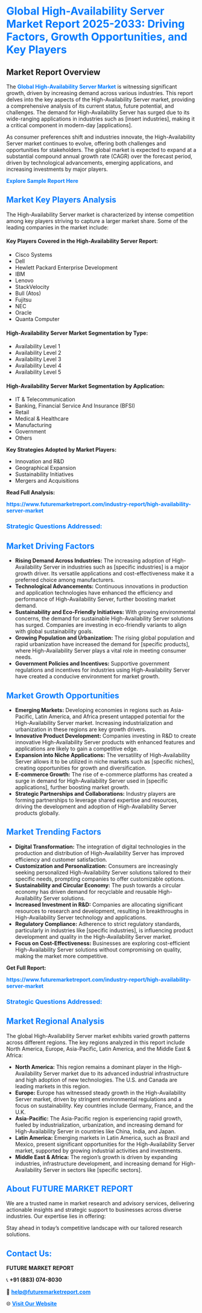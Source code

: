 <h1 style="color: #007BFF;">Global High-Availability Server Market Report 2025-2033: Driving Factors, Growth Opportunities, and Key Players</h1>

<section id="overview">
<h2>Market Report Overview</h2>
<p>The <a href="https://www.futuremarketreport.com/industry-report/high-availability-server-market" style="color: #007BFF; text-decoration: none;"><strong>Global High-Availability Server Market</strong></a> is witnessing significant growth, driven by increasing demand across various industries. This report delves into the key aspects of the High-Availability Server market, providing a comprehensive analysis of its current status, future potential, and challenges. The demand for High-Availability Server has surged due to its wide-ranging applications in industries such as [insert industries], making it a critical component in modern-day [applications].</p>
<p>As consumer preferences shift and industries innovate, the High-Availability Server market continues to evolve, offering both challenges and opportunities for stakeholders. The global market is expected to expand at a substantial compound annual growth rate (CAGR) over the forecast period, driven by technological advancements, emerging applications, and increasing investments by major players.</p>
</section>

<section id="overview">
<p><a href="https://www.futuremarketreport.com/request-sample/reportId=106772" style="color: #007BFF; text-decoration: none;"><strong>Explore Sample Report Here</strong></a></p>
</section>

<section id="key-players">
<h2 style="color: #007BFF;">Market Key Players Analysis</h2>
<p>The High-Availability Server market is characterized by intense competition among key players striving to capture a larger market share. Some of the leading companies in the market include:</p>
<h4>Key Players Covered in the High-Availability Server Report:</h4>
<ul><li>Cisco Systems</li><li>Dell</li><li>Hewlett Packard Enterprise Development</li><li>IBM</li><li>Lenovo</li><li>StackVelocity</li><li>Bull (Atos)</li><li>Fujitsu</li><li>NEC</li><li>Oracle</li><li>Quanta Computer</li></ul>
<h4>High-Availability Server Market Segmentation by Type:</h4>
<ul><li>Availability Level 1</li><li>Availability Level 2</li><li>Availability Level 3</li><li>Availability Level 4</li><li>Availability Level 5</li></ul>

<h4>High-Availability Server Market Segmentation by Application:</h4>
<ul><li>IT &amp; Telecommunication</li><li>Banking, Financial Service And Insurance (BFSI)</li><li>Retail</li><li>Medical &amp; Healthcare</li><li>Manufacturing</li><li>Government</li><li>Others</li></ul>
<p><strong>Key Strategies Adopted by Market Players:</strong></p>
<ul>
<li>Innovation and R&D</li>
<li>Geographical Expansion</li>
<li>Sustainability Initiatives</li>
<li>Mergers and Acquisitions</li>
</ul>
</section>

<section>
<p><strong>Read Full Analysis: </strong></p><a href="https://www.futuremarketreport.com/industry-report/high-availability-server-market" style="color: #007BFF; text-decoration: none;"><strong>https://www.futuremarketreport.com/industry-report/high-availability-server-market</strong></a>
<h3 style="color: #007BFF;">Strategic Questions Addressed:</h3>
</section>

<section id="driving-factors">
<h2 style="color: #007BFF;">Market Driving Factors</h2>
<ul>
<li><strong>Rising Demand Across Industries:</strong> The increasing adoption of High-Availability Server in industries such as [specific industries] is a major growth driver. Its versatile applications and cost-effectiveness make it a preferred choice among manufacturers.</li>
<li><strong>Technological Advancements:</strong> Continuous innovations in production and application technologies have enhanced the efficiency and performance of High-Availability Server, further boosting market demand.</li>
<li><strong>Sustainability and Eco-Friendly Initiatives:</strong> With growing environmental concerns, the demand for sustainable High-Availability Server solutions has surged. Companies are investing in eco-friendly variants to align with global sustainability goals.</li>
<li><strong>Growing Population and Urbanization:</strong> The rising global population and rapid urbanization have increased the demand for [specific products], where High-Availability Server plays a vital role in meeting consumer needs.</li>
<li><strong>Government Policies and Incentives:</strong> Supportive government regulations and incentives for industries using High-Availability Server have created a conducive environment for market growth.</li>
</ul>
</section>

<section id="growth-opportunities">
<h2 style="color: #007BFF;">Market Growth Opportunities</h2>
<ul>
<li><strong>Emerging Markets:</strong> Developing economies in regions such as Asia-Pacific, Latin America, and Africa present untapped potential for the High-Availability Server market. Increasing industrialization and urbanization in these regions are key growth drivers.</li>
<li><strong>Innovative Product Development:</strong> Companies investing in R&D to create innovative High-Availability Server products with enhanced features and applications are likely to gain a competitive edge.</li>
<li><strong>Expansion into Niche Applications:</strong> The versatility of High-Availability Server allows it to be utilized in niche markets such as [specific niches], creating opportunities for growth and diversification.</li>
<li><strong>E-commerce Growth:</strong> The rise of e-commerce platforms has created a surge in demand for High-Availability Server used in [specific applications], further boosting market growth.</li>
<li><strong>Strategic Partnerships and Collaborations:</strong> Industry players are forming partnerships to leverage shared expertise and resources, driving the development and adoption of High-Availability Server products globally.</li>
</ul>
</section>

<section id="trending-factors">
<h2 style="color: #007BFF;">Market Trending Factors</h2>
<ul>
<li><strong>Digital Transformation:</strong> The integration of digital technologies in the production and distribution of High-Availability Server has improved efficiency and customer satisfaction.</li>
<li><strong>Customization and Personalization:</strong> Consumers are increasingly seeking personalized High-Availability Server solutions tailored to their specific needs, prompting companies to offer customizable options.</li>
<li><strong>Sustainability and Circular Economy:</strong> The push towards a circular economy has driven demand for recyclable and reusable High-Availability Server solutions.</li>
<li><strong>Increased Investment in R&D:</strong> Companies are allocating significant resources to research and development, resulting in breakthroughs in High-Availability Server technology and applications.</li>
<li><strong>Regulatory Compliance:</strong> Adherence to strict regulatory standards, particularly in industries like [specific industries], is influencing product development and quality in the High-Availability Server market.</li>
<li><strong>Focus on Cost-Effectiveness:</strong> Businesses are exploring cost-efficient High-Availability Server solutions without compromising on quality, making the market more competitive.</li>
</ul>
</section>

<section>
<p><strong>Get Full Report: </strong></p><a href="https://www.futuremarketreport.com/industry-report/high-availability-server-market" style="color: #007BFF; text-decoration: none;"><strong>https://www.futuremarketreport.com/industry-report/high-availability-server-market</strong></a>
<h3 style="color: #007BFF;">Strategic Questions Addressed:</h3>
</section>


<section id="regional-analysis">
<h2 style="color: #007BFF;">Market Regional Analysis</h2>
<p>The global High-Availability Server market exhibits varied growth patterns across different regions. The key regions analyzed in this report include North America, Europe, Asia-Pacific, Latin America, and the Middle East & Africa:</p>
<ul>
<li><strong>North America:</strong> This region remains a dominant player in the High-Availability Server market due to its advanced industrial infrastructure and high adoption of new technologies. The U.S. and Canada are leading markets in this region.</li>
<li><strong>Europe:</strong> Europe has witnessed steady growth in the High-Availability Server market, driven by stringent environmental regulations and a focus on sustainability. Key countries include Germany, France, and the U.K.</li>
<li><strong>Asia-Pacific:</strong> The Asia-Pacific region is experiencing rapid growth, fueled by industrialization, urbanization, and increasing demand for High-Availability Server in countries like China, India, and Japan.</li>
<li><strong>Latin America:</strong> Emerging markets in Latin America, such as Brazil and Mexico, present significant opportunities for the High-Availability Server market, supported by growing industrial activities and investments.</li>
<li><strong>Middle East & Africa:</strong> The region’s growth is driven by expanding industries, infrastructure development, and increasing demand for High-Availability Server in sectors like [specific sectors].</li>
</ul>
</section>

<footer>
<h2 style="color: #007BFF;">About FUTURE MARKET REPORT</h2>
<p>We are a trusted name in market research and advisory services, delivering actionable insights and strategic support to businesses across diverse industries. Our expertise lies in offering:</p>

<p>Stay ahead in today’s competitive landscape with our tailored research solutions.</p>

<h2 style="color: #007BFF;">Contact Us:</h2>
<p><strong>FUTURE MARKET REPORT</strong></p>
<p>📞 <strong>+91 (883) 074-8030</strong></p>
<p>📧 <strong><a href="mailto:help@futuremarketreport.com" style="color: #007BFF;">help@futuremarketreport.com</a></strong></p>
<p>🌐 <strong><a href="https://www.futuremarketreport.com/" style="color: #007BFF;">Visit Our Website</a></strong></p>
</footer>